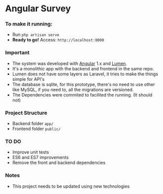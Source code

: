 # Angular Survey

### To make it running:
* Run `php artisan serve`
* **Ready to go!** Access: `http://localhost:8000`

### Important
* The system was developed with [Angular](https://angularjs.org/) 1.x and [Lumen](http://lumen.laravel.com/).
* It's a monolithic app with the backend and frontend in the same repo. 
* Lumen does not have some layers as Laravel, it tries to make the things simple for API's
* The database is sqlite, for this prototype, there's no need to use other like MySQL, if you need to, all the migrations are versioned.
* The Dependencies were commited to facilited the running. (It should not) 

### Project Structure
* Backend folder `app/`
* Frontend folder `public/`

### TO DO
* Improve unit tests
* ES6 and ES7 improvements
* Remove the front and backend dependencies

### Notes
* This project needs to be updated using new technologies
